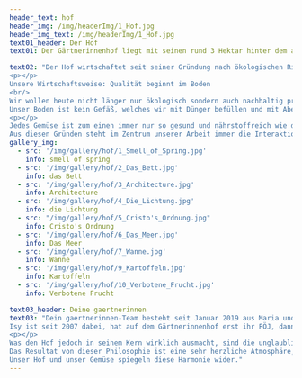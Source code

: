```yaml
---
header_text: hof
header_img: /img/headerImg/1_Hof.jpg
header_img_text: /img/headerImg/1_Hof.jpg
text01_header: Der Hof
text01: Der Gärtnerinnenhof liegt mit seinen rund 3 Hektar hinter dem alten Ortskern von Blumberg direkt am Eingang zum schönen Lenné-Park und ist ursprünglich aus der ehemaligen Schlossgärtnerei hervorgegangen – Im Gegensatz zum Schloss stehen die historischen Gewächshäuser heute noch immer und werden von unserem Betrieb weiterhin mit Leben erfüllt. Während zu LPG-Zeiten mithilfe der damals noch beheizten Häuser allerlei exotische Zierpflanzen kultiviert wurden, taten sich nach der Wende ein paar mutige Frauen zusammen um aus dem abgewickelten Betrieb einen Gemüse-Biohof als ABM speziell für Frauen zu gründen. Ab 1995 führte unsere ehemalige Chefin Giseltraut Sabeh den Hof als Einzelunternehmen weiter und hat diesen Ort 23 Jahre lang mit viel Hingabe und vollem Einsatz aufgebaut. Nach ihrem Renteneintritt Ende 2018 ging der Betrieb lückenlos an uns über. Die nächste Generation.

text02: "Der Hof wirtschaftet seit seiner Gründung nach ökologischen Richtlinien und war langjähriges Mitglied der Anbauverbände Gäa e.V. und später Verbund Ökohöfe Nordost. Beide Vereine zeichneten sich neben ihrem Engagement für den ökologischen Landbau durch die Verkörperung  kleinbäuerlicher Strukturen aus. Nach der Auflösung dieser Anbauverbände haben wir uns gegen den Beitritt zu einem neuen Verband entschieden. Wir fühlen uns als kleines, mittelständisches Unternehmen von den großen Dachverbänden nicht repräsentiert. So haben wir derzeit ausschließlich das EU-Biolabel. Für uns ist es weniger wichtig, welchen Stempel unsere Produkte nach außen tragen, sondern dass wir und ihr wissen, was in ihnen steckt: Bio, Regionalität & Nachhaltigkeit.
<p></p>
Unsere Wirtschaftsweise: Qualität beginnt im Boden
<br/>
Wir wollen heute nicht länger nur ökologisch sondern auch nachhaltig produzieren.
Unser Boden ist kein Gefäß, welches wir mit Dünger befüllen und mit Abernte der Kultur wieder leeren – er ist ein lebendiger Organismus und muss als solcher verstanden und behandelt werden. 
<p></p>
Jedes Gemüse ist zum einen immer nur so gesund und nährstoffreich wie der Boden, in dem es wächst, reich ist an Bodenleben. Zum anderen steht die Landwirtschaft im Hinblick auf den Klimawandel nicht nur vor der Herausforderung mit den sich häufenden Wetterextremen zurecht zu kommen, sondern auch vor der, dieser Entwicklung positiv entgegen zu wirken. 
Aus diesen Gründen steht im Zentrum unserer Arbeit immer die Interaktion zwischen Pflanze und Bodenleben: Beide betreiben einen gemeinsamen Stoffwechsel. Die Pflanzen binden durch Fotosynthese Kohlenstoff, welchen sie in Form von Zucker assimilieren und einen großen Teil davon in den Boden leiten um die Bodenmikroben zu füttern. Diese schließen im Gegenzug Mineralnährstoffe aus dem Boden auf und liefern sie an die Pflanze. Wenn das Bodenleben vital und vielfältig genug ist, kann es der Pflanze alle benötigten Nährstoffe aus dem Bodenstoffwechsel zur Verfügung stellen. Die daraus resultierende Maximierung der Fotosyntheseleistung der Pflanzen führt zu steigender Kohlenstoffspeicherung im Boden und somit zu Humusaufbau. Dadurch verbessert sich die Wasser- und Nährstoffhaltekraft des Bodens – Nährstoffverluste, Wasser- und Düngebedarf sinken."
gallery_img:
  - src: '/img/gallery/hof/1_Smell_of_Spring.jpg'
    info: smell of spring
  - src: '/img/gallery/hof/2_Das_Bett.jpg'
    info: das Bett
  - src: '/img/gallery/hof/3_Architecture.jpg'
    info: Architecture
  - src: '/img/gallery/hof/4_Die_Lichtung.jpg'
    info: die Lichtung
  - src: "/img/gallery/hof/5_Cristo's_Ordnung.jpg"
    info: Cristo's Ordnung
  - src: '/img/gallery/hof/6_Das_Meer.jpg'
    info: Das Meer
  - src: '/img/gallery/hof/7_Wanne.jpg'
    info: Wanne
  - src: '/img/gallery/hof/9_Kartoffeln.jpg'
    info: Kartoffeln
  - src: '/img/gallery/hof/10_Verbotene_Frucht.jpg'
    info: Verbotene Frucht

text03_header: Deine gaertnerinnen
text03: "Dein gaertnerinnen-Team besteht seit Januar 2019 aus Maria und Isy als Betriebsleitung und einer wachsenden Zahl von Mitarbeiterinnen.
Isy ist seit 2007 dabei, hat auf dem Gärtnerinnenhof erst ihr FÖJ, dann ihre Ausbildung und schlussendlich den Meister gemacht. Maria hat bei uns 2013 ihre Ausbildung abgeschlossen und dann tolle und wichtige Erfahrungen auf verschiedenen Höfen und Betrieben in Kanada und den USA gesammelt und mit nach Hause gebracht. Zusammen haben wir 2019 den Schritt in die Selbstständigkeit gewagt und leiten seitdem erfolgreich unseren Betrieb.
<p></p>
Was den Hof jedoch in seinem Kern wirklich ausmacht, sind die unglaublich engagierten und loyalen Mitarbeiter*innen (2-3), Azub*inen (1-2), Praktikant*innen (1-2) und FÖJ*lerinnen (1). Wir arbeiten in einem sehr angenehmen, gleichberechtigten Klima, wo jede Person eine Stimme hat und so viel Verantwortung bekommt, wie sie zu tragen gewillt ist und Lust hat. Der Spaß an der Arbeit und miteinander darf neben dem mentalen und körperlichen Stress auf keinen Fall zu kurz kommen.
Das Resultat von dieser Philosophie ist eine sehr herzliche Atmosphäre, wir schnattern und lachen viel, unterstützen uns gegenseitig, springen ein, wenn jemand nicht mehr kann. Kurzum: wir arbeiten zusammen, füreinander und miteinander. 
Unser Hof und unser Gemüse spiegeln diese Harmonie wider."
---
```


